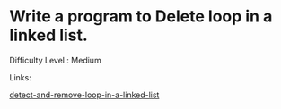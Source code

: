 # Write a program to Delete loop in a linked list.		

Difficulty Level : Medium

Links:

[detect-and-remove-loop-in-a-linked-list](https://www.geeksforgeeks.org/detect-and-remove-loop-in-a-linked-list/)
